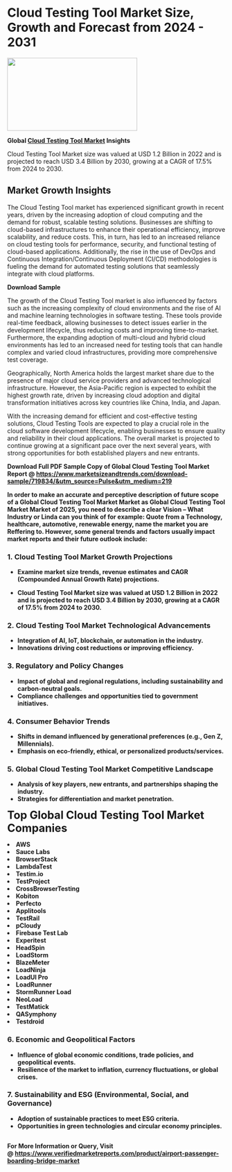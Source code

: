 <H1>Cloud Testing Tool Market Size, Growth and Forecast from 2024 - 2031</H1><img class="aligncenter size-medium wp-image-584254" src="https://thirdeyenews.in/wp-content/uploads/2024/09/Global-Market-Research-300x168.jpeg" alt="" width="300" height="168" /><p><strong>Global&nbsp;<a href="https://www.marketsizeandtrends.com/download-sample/719834/&amp;utm_source=Pulse&amp;utm_medium=219">Cloud Testing Tool Market</a> Insights</strong></p><p>Cloud Testing Tool Market size was valued at USD 1.2 Billion in 2022 and is projected to reach USD 3.4 Billion by 2030, growing at a CAGR of 17.5% from 2024 to 2030.</p><p><h2>Market Growth Insights</h2> <p>The Cloud Testing Tool market has experienced significant growth in recent years, driven by the increasing adoption of cloud computing and the demand for robust, scalable testing solutions. Businesses are shifting to cloud-based infrastructures to enhance their operational efficiency, improve scalability, and reduce costs. This, in turn, has led to an increased reliance on cloud testing tools for performance, security, and functional testing of cloud-based applications. Additionally, the rise in the use of DevOps and Continuous Integration/Continuous Deployment (CI/CD) methodologies is fueling the demand for automated testing solutions that seamlessly integrate with cloud platforms.</p> <p><strong>Download Sample</strong></p> <p>The growth of the Cloud Testing Tool market is also influenced by factors such as the increasing complexity of cloud environments and the rise of AI and machine learning technologies in software testing. These tools provide real-time feedback, allowing businesses to detect issues earlier in the development lifecycle, thus reducing costs and improving time-to-market. Furthermore, the expanding adoption of multi-cloud and hybrid cloud environments has led to an increased need for testing tools that can handle complex and varied cloud infrastructures, providing more comprehensive test coverage.</p> <p>Geographically, North America holds the largest market share due to the presence of major cloud service providers and advanced technological infrastructure. However, the Asia-Pacific region is expected to exhibit the highest growth rate, driven by increasing cloud adoption and digital transformation initiatives across key countries like China, India, and Japan.</p> <p>With the increasing demand for efficient and cost-effective testing solutions, Cloud Testing Tools are expected to play a crucial role in the cloud software development lifecycle, enabling businesses to ensure quality and reliability in their cloud applications. The overall market is projected to continue growing at a significant pace over the next several years, with strong opportunities for both established players and new entrants.</p> <p><strong></p><p><span class=""><strong>Download Full PDF Sample Copy of Global Cloud Testing Tool Market Report</strong> @ <a href="https://www.marketsizeandtrends.com/download-sample/719834/&amp;utm_source=Pulse&amp;utm_medium=219" target="_blank">https://www.marketsizeandtrends.com/download-sample/719834/&amp;utm_source=Pulse&amp;utm_medium=219</a></span></p><p>In order to make an accurate and perceptive description of future scope of a Global&nbsp;Cloud Testing Tool Market Market as Global&nbsp;Cloud Testing Tool Market Market of 2025, you need to describe a clear Vision &ndash; What Industry or Linda can you think of for example: Quote from a Technology, healthcare, automotive, renewable energy, name the market you are Reffering to. However, some general trends and factors usually impact market reports and their future outlook include:</p><h3>1.&nbsp;<strong>Cloud Testing Tool Market Growth Projections</strong></h3><ul><li>Examine market size trends, revenue estimates and CAGR (Compounded Annual Growth Rate) projections.</li><li><p>Cloud Testing Tool Market size was valued at USD 1.2 Billion in 2022 and is projected to reach USD 3.4 Billion by 2030, growing at a CAGR of 17.5% from 2024 to 2030.</p></li></ul><h3>2.&nbsp;<strong>Cloud Testing Tool Market Technological Advancements</strong></h3><ul><li>Integration of AI, IoT, blockchain, or automation in the industry.</li><li>Innovations driving cost reductions or improving efficiency.</li></ul><h3>3.&nbsp;<strong>Regulatory and Policy Changes</strong></h3><ul><li>Impact of global and regional regulations, including sustainability and carbon-neutral goals.</li><li>Compliance challenges and opportunities tied to government initiatives.</li></ul><h3>4.&nbsp;<strong>Consumer Behavior Trends</strong></h3><ul><li>Shifts in demand influenced by generational preferences (e.g., Gen Z, Millennials).</li><li>Emphasis on eco-friendly, ethical, or personalized products/services.</li></ul><h3>5.&nbsp;<strong>Global Cloud Testing Tool Market Competitive Landscape</strong></h3><ul><li>Analysis of key players, new entrants, and partnerships shaping the industry.</li><li>Strategies for differentiation and market penetration.</li></ul><p data-pm-slice="1 1 []"><span style="color: inherit; font-family: inherit; font-size: 25px;">Top Global Cloud Testing Tool Market Companies</span></p><div class="" data-test-id=""><p><li>AWS</li><li> Sauce Labs</li><li> BrowserStack</li><li> LambdaTest</li><li> Testim.io</li><li> TestProject</li><li> CrossBrowserTesting</li><li> Kobiton</li><li> Perfecto</li><li> Applitools</li><li> TestRail</li><li> pCloudy</li><li> Firebase Test Lab</li><li> Experitest</li><li> HeadSpin</li><li> LoadStorm</li><li> BlazeMeter</li><li> LoadNinja</li><li> LoadUI Pro</li><li> LoadRunner</li><li> StormRunner Load</li><li> NeoLoad</li><li> TestMatick</li><li> QASymphony</li><li> Testdroid</li></p></div><h3>6.&nbsp;<strong>Economic and Geopolitical Factors</strong></h3><ul><li>Influence of global economic conditions, trade policies, and geopolitical events.</li><li>Resilience of the market to inflation, currency fluctuations, or global crises.</li></ul><h3>7.&nbsp;<strong>Sustainability and ESG (Environmental, Social, and Governance)</strong></h3><ul><li>Adoption of sustainable practices to meet ESG criteria.</li><li>Opportunities in green technologies and circular economy principles.</li></ul><h2><strong style="font-size: 14px;">For More Information or Query, Visit @&nbsp;</strong><a style="background-color: #ffffff; font-size: 14px;" href="https://www.marketsizeandtrends.com/report/cloud-testing-tool-market/" target="_blank">https://www.verifiedmarketreports.com/product/airport-passenger-boarding-bridge-market</a></h2>
